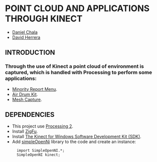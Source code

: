 # POINT CLOUD AND APPLICATIONS THROUGH KINECT
* [Daniel Chala](https://chala8.github.io/)
* [David Herrera](https://dacherreragu.github.io/)

## INTRODUCTION
### Through the use of Kinect a point cloud of environment is captured, which is handled with Processing to perform some applications:
* [Minority Report Menu](https://dacherreragu.github.io/PointCloudAndApplications/#/3/8).
* [Air Drum Kit](https://dacherreragu.github.io/PointCloudAndApplications/#/3/9).
* [Mesh Capture](https://dacherreragu.github.io/PointCloudAndApplications/#/3/10).

## DEPENDENCIES
* This project use [Processing 2](processing-2.2.1-windows64).
* Install [ZigFu](http://developkinect.com/resource/package-installer/zigfu-package-installer).
* Install [The Kinect for Windows Software Development Kit (SDK)](https://www.microsoft.com/en-us/download/details.aspx?id=36996).
* Add [simpleOpenNi](https://github.com/wexstorm/simple-openni) library to the code and create an instance:
  ```
    import SimpleOpenNI.*;
    SimpleOpenNI kinect;
  ```

